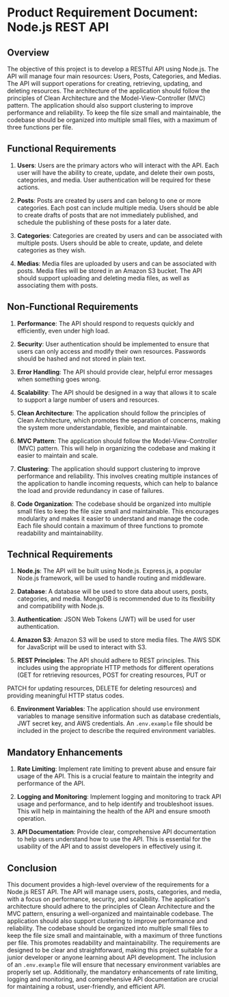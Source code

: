 # Product Requirement Document: Node.js REST API

## Overview

The objective of this project is to develop a RESTful API using Node.js. The API will manage four main resources: Users, Posts, Categories, and Medias. The API will support operations for creating, retrieving, updating, and deleting resources. The architecture of the application should follow the principles of Clean Architecture and the Model-View-Controller (MVC) pattern. The application should also support clustering to improve performance and reliability. To keep the file size small and maintainable, the codebase should be organized into multiple small files, with a maximum of three functions per file.

## Functional Requirements

1. **Users**: Users are the primary actors who will interact with the API. Each user will have the ability to create, update, and delete their own posts, categories, and media. User authentication will be required for these actions.

2. **Posts**: Posts are created by users and can belong to one or more categories. Each post can include multiple media. Users should be able to create drafts of posts that are not immediately published, and schedule the publishing of these posts for a later date.

3. **Categories**: Categories are created by users and can be associated with multiple posts. Users should be able to create, update, and delete categories as they wish.

4. **Medias**: Media files are uploaded by users and can be associated with posts. Media files will be stored in an Amazon S3 bucket. The API should support uploading and deleting media files, as well as associating them with posts.

## Non-Functional Requirements

1. **Performance**: The API should respond to requests quickly and efficiently, even under high load.

2. **Security**: User authentication should be implemented to ensure that users can only access and modify their own resources. Passwords should be hashed and not stored in plain text.

3. **Error Handling**: The API should provide clear, helpful error messages when something goes wrong.

4. **Scalability**: The API should be designed in a way that allows it to scale to support a large number of users and resources.

5. **Clean Architecture**: The application should follow the principles of Clean Architecture, which promotes the separation of concerns, making the system more understandable, flexible, and maintainable.

6. **MVC Pattern**: The application should follow the Model-View-Controller (MVC) pattern. This will help in organizing the codebase and making it easier to maintain and scale.

7. **Clustering**: The application should support clustering to improve performance and reliability. This involves creating multiple instances of the application to handle incoming requests, which can help to balance the load and provide redundancy in case of failures.

8. **Code Organization**: The codebase should be organized into multiple small files to keep the file size small and maintainable. This encourages modularity and makes it easier to understand and manage the code. Each file should contain a maximum of three functions to promote readability and maintainability.

## Technical Requirements

1. **Node.js**: The API will be built using Node.js. Express.js, a popular Node.js framework, will be used to handle routing and middleware.

2. **Database**: A database will be used to store data about users, posts, categories, and media. MongoDB is recommended due to its flexibility and compatibility with Node.js.

3. **Authentication**: JSON Web Tokens (JWT) will be used for user authentication.

4. **Amazon S3**: Amazon S3 will be used to store media files. The AWS SDK for JavaScript will be used to interact with S3.

5. **REST Principles**: The API should adhere to REST principles. This includes using the appropriate HTTP methods for different operations (GET for retrieving resources, POST for creating resources, PUT or

PATCH for updating resources, DELETE for deleting resources) and providing meaningful HTTP status codes.

6. **Environment Variables**: The application should use environment variables to manage sensitive information such as database credentials, JWT secret key, and AWS credentials. An `.env.example` file should be included in the project to describe the required environment variables.

## Mandatory Enhancements

1. **Rate Limiting**: Implement rate limiting to prevent abuse and ensure fair usage of the API. This is a crucial feature to maintain the integrity and performance of the API.

2. **Logging and Monitoring**: Implement logging and monitoring to track API usage and performance, and to help identify and troubleshoot issues. This will help in maintaining the health of the API and ensure smooth operation.

3. **API Documentation**: Provide clear, comprehensive API documentation to help users understand how to use the API. This is essential for the usability of the API and to assist developers in effectively using it.

## Conclusion

This document provides a high-level overview of the requirements for a Node.js REST API. The API will manage users, posts, categories, and media, with a focus on performance, security, and scalability. The application's architecture should adhere to the principles of Clean Architecture and the MVC pattern, ensuring a well-organized and maintainable codebase. The application should also support clustering to improve performance and reliability. The codebase should be organized into multiple small files to keep the file size small and maintainable, with a maximum of three functions per file. This promotes readability and maintainability. The requirements are designed to be clear and straightforward, making this project suitable for a junior developer or anyone learning about API development. The inclusion of an `.env.example` file will ensure that necessary environment variables are properly set up. Additionally, the mandatory enhancements of rate limiting, logging and monitoring, and comprehensive API documentation are crucial for maintaining a robust, user-friendly, and efficient API.
